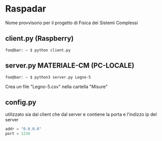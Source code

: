 # Raspadar
Nome provvisorio per il progetto di Fisica dei Sistemi Complessi

## client.py (Raspberry)
```console
foo@bar: ~ $ python client.py
```
## server.py MATERIALE-CM (PC-LOCALE)
```console
foo@bar: ~ $ python3 server.py Legno-5
```
Crea un file "Legno-5.csv" nella cartella "Misure"

## config.py
utilizzato sia dal client che dal server e contiene la porta e l'indizzo ip del server
```python
addr = "0.0.0.0"
port = 1234
```

